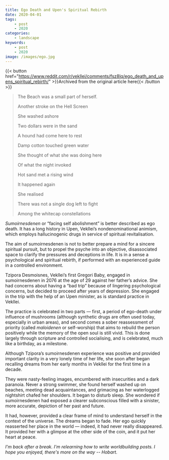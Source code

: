 ```yaml
---
title: Ego Death and Upen's Spiritual Rebirth
date: 2020-04-01
tags:
    - post
    - 2020
categories:
    - landscape
keywords:
    - post
    - 2020
image: /images/ego.jpg
---
```

{{< button href="https://www.reddit.com/r/vekllei/comments/fsz8lq/ego_death_and_upens_spiritual_rebirth/" >}}Archived from the original article here{{< /button >}}

>The Beach was a small part of herself.  
>  
>Another stroke on the Hell Screen  
>  
>She washed ashore  
>  
>Two dollars were in the sand  
>  
>A hound had come here to rest  
>  
>Damp cotton touched green water  
>  
>She thought of what she was doing here  
>  
>Of what the night invoked  
>  
>Hot sand met a rising wind  
>  
>It happened again  
>  
>She realised  
>  
>There was not a single dog left to fight  
>  
>Among the whitecap constellations

*Sumoirnesdenen* or “facing self abolishment” is better described as ego death. It has a long history in Upen, Vekllei’s nondenominational animism, which employs hallucinogenic drugs in service of spiritual revitalisation.

The aim of sumoirnesdenen is not to better prepare a mind for a sincere spiritual pursuit, but to propel the psyche into an objective, disassociated space to clarify the pressures and deceptions in life. It is in a sense a psychological and spiritual rebirth, if performed with an experienced guide in a controlled environment.

Tzipora Desmoisnes, Vekllei’s first Gregori Baby, engaged in sumoirnesdenen in 2076 at the age of 29 against her father’s advice. She had concerns about having a “bad trip” because of lingering psychological concerns, but decided to proceed after years of depression. She engaged in the trip with the help of an Upen minister, as is standard practice in Vekllei.

The practice is celebrated in two parts — first, a period of ego-death under influence of mushrooms (although synthetic drugs are often used today, especially in urban areas), and second comes a sober reassessment of priority (called *maloidenen* or self-worship) that aims to rebuild the person positively while the memory of the open soul is still vivid. This is done largely through scripture and controlled socialising, and is celebrated, much like a birthday, as a milestone.

Although Tzipora’s sumoirnesdenen experience was positive and provided important clarity in a very lonely time of her life, she soon after began recalling dreams from her early months in Vekllei for the first time in a decade.

They were nasty-feeling images, encumbered with insecurities and a dark paranoia. Never a strong swimmer, she found herself washed up on beaches, meeting dead acquaintances, and grimacing as her waterlogged nightshirt chafed her shoulders. It began to disturb sleep. She wondered if sumoirnesdenen had exposed a clearer subconscious filled with a sinister, more accurate, depiction of her past and future.

It had, however, provided a clear frame of mind to understand herself in the context of the universe. The dreams began to fade. Her ego quickly reasserted her place in the world — indeed, it had never really disappeared. It provided her with a glimpse at the other side of the coin, and it put her heart at peace.

*I'm back after a break. I'm relearning how to write worldbuilding posts. I hope you enjoyed, there's more on the way  -- Hobart.*
